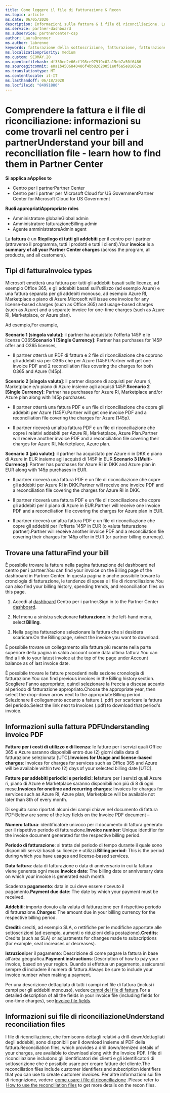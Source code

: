 ```yaml
---
title: Come leggere il file di fatturazione & Recon
ms.topic: article
ms.date: 06/05/2020
description: Informazioni sulla fattura & i file di riconciliazione. La fattura Mostra i costi del centro per i partner per il programma, i prodotti e i clienti per tale periodo mensile.
ms.service: partner-dashboard
ms.subservice: partnercenter-csp
author: LauraBrenner
ms.author: labrenne
keywords: fatturazione della sottoscrizione, fatturazione, fatturazione nel centro per i partner, fatturazione del centro per i partner, lettura fattura, fattura, fattura del centro partner, fattura CSP, dove è la fattura?
ms.localizationpriority: medium
ms.custom: SEOMAY.20
ms.openlocfilehash: df330ce2e66cf198ce97919c02a15eb7a50f6486
ms.sourcegitcommit: e0a1b4506840486f4bb82620051e0f6a5e81662a
ms.translationtype: MT
ms.contentlocale: it-IT
ms.lasthandoff: 06/18/2020
ms.locfileid: "84991880"
---
```

# <a name="understand-your-bill-and-reconciliation-file---learn-how-to-find-them-in-partner-center"></a><span data-ttu-id="4000f-105">Comprendere la fattura e il file di riconciliazione: informazioni su come trovarli nel centro per i partner</span><span class="sxs-lookup"><span data-stu-id="4000f-105">Understand your bill and reconciliation file - learn how to find them in Partner Center</span></span>

<span data-ttu-id="4000f-106">**Si applica a**</span><span class="sxs-lookup"><span data-stu-id="4000f-106">**Applies to**</span></span>

- <span data-ttu-id="4000f-107">Centro per i partner</span><span class="sxs-lookup"><span data-stu-id="4000f-107">Partner Center</span></span>
- <span data-ttu-id="4000f-108">Centro per i partner per Microsoft Cloud for US Government</span><span class="sxs-lookup"><span data-stu-id="4000f-108">Partner Center for Microsoft Cloud for US Government</span></span>

<span data-ttu-id="4000f-109">**Ruoli appropriati**</span><span class="sxs-lookup"><span data-stu-id="4000f-109">**Appropriate roles**</span></span>

- <span data-ttu-id="4000f-110">Amministratore globale</span><span class="sxs-lookup"><span data-stu-id="4000f-110">Global admin</span></span>
- <span data-ttu-id="4000f-111">Amministratore fatturazione</span><span class="sxs-lookup"><span data-stu-id="4000f-111">Billing admin</span></span>
- <span data-ttu-id="4000f-112">Agente amministratore</span><span class="sxs-lookup"><span data-stu-id="4000f-112">Admin agent</span></span>


<span data-ttu-id="4000f-113">La **fattura** è un **Riepilogo di tutti gli addebiti** per il centro per i partner (attraverso il programma, tutti i prodotti e tutti i clienti).</span><span class="sxs-lookup"><span data-stu-id="4000f-113">Your **invoice** is a **summary of all your Partner Center charges** (across the program, all products, and all customers).</span></span> 

## <a name="invoice-types"></a><span data-ttu-id="4000f-114">Tipi di fattura</span><span class="sxs-lookup"><span data-stu-id="4000f-114">Invoice types</span></span>

<span data-ttu-id="4000f-115">Microsoft emetterà una fattura per tutti gli addebiti basati sulle licenze, ad esempio Office 365, e gli addebiti basati sull'utilizzo (ad esempio Azure) e una fattura separata per gli addebiti monouso, ad esempio Azure RI, Marketplace o piano di Azure.</span><span class="sxs-lookup"><span data-stu-id="4000f-115">Microsoft will issue one invoice for any license-based charges (such as Office 365) and usage-based charges (such as Azure) and a separate invoice for one-time charges (such as Azure RI, Marketplace, or Azure plan).</span></span>

<span data-ttu-id="4000f-116">Ad esempio,</span><span class="sxs-lookup"><span data-stu-id="4000f-116">For example,</span></span>  

<span data-ttu-id="4000f-117">**Scenario 1 [singola valuta]**: il partner ha acquistato l'offerta 145P e le licenze O365</span><span class="sxs-lookup"><span data-stu-id="4000f-117">**Scenario 1 [Single Currency]**: Partner has purchases for 145P offer and O365 licenses,</span></span>  

- <span data-ttu-id="4000f-118">Il partner otterrà un PDF di fattura e 2 file di riconciliazione che coprono gli addebiti sia per O365 che per Azure (145P).</span><span class="sxs-lookup"><span data-stu-id="4000f-118">Partner will get one invoice PDF and 2 reconciliation files covering the charges for both O365 and Azure (145p).</span></span>  

<span data-ttu-id="4000f-119">**Scenario 2 [singola valuta]**: il partner dispone di acquisti per Azure ri, Marketplace e/o piano di Azure insieme agli acquisti 145P.</span><span class="sxs-lookup"><span data-stu-id="4000f-119">**Scenario 2 [Single Currency]**: Partner has purchases for Azure RI, Marketplace and/or Azure plan along with 145p purchases.</span></span>

- <span data-ttu-id="4000f-120">Il partner otterrà una fattura PDF e un file di riconciliazione che copre gli addebiti per Azure (145P).</span><span class="sxs-lookup"><span data-stu-id="4000f-120">Partner will get one invoice PDF and a reconciliation file covering the charges for Azure (145p).</span></span> 

- <span data-ttu-id="4000f-121">Il partner riceverà un'altra fattura PDF e un file di riconciliazione che copre i relativi addebiti per Azure RI, Marketplace, Azure Plan.</span><span class="sxs-lookup"><span data-stu-id="4000f-121">Partner will receive another invoice PDF and a reconciliation file covering their charges for Azure RI, Marketplace, Azure plan.</span></span> 

<span data-ttu-id="4000f-122">**Scenario 3 [più valute]**: il partner ha acquistato per Azure ri in DKK e piano di Azure in EUR insieme agli acquisti di 145P in EUR.</span><span class="sxs-lookup"><span data-stu-id="4000f-122">**Scenario 3 [Multi-Currency]**: Partner has purchases for Azure RI in DKK and Azure plan in EUR along with 145p purchases in EUR.</span></span>

- <span data-ttu-id="4000f-123">Il partner riceverà una fattura PDF e un file di riconciliazione che copre gli addebiti per Azure RI in DKK.</span><span class="sxs-lookup"><span data-stu-id="4000f-123">Partner will receive one invoice PDF and a reconciliation file covering the charges for Azure RI in DKK.</span></span> 

- <span data-ttu-id="4000f-124">Il partner riceverà una fattura PDF e un file di riconciliazione che copre gli addebiti per il piano di Azure in EUR.</span><span class="sxs-lookup"><span data-stu-id="4000f-124">Partner will receive one invoice PDF and a reconciliation file covering the charges for Azure plan in EUR.</span></span> 

- <span data-ttu-id="4000f-125">Il partner riceverà un'altra fattura PDF e un file di riconciliazione che copre gli addebiti per l'offerta 145P in EUR (o valuta fatturazione partner).</span><span class="sxs-lookup"><span data-stu-id="4000f-125">Partner will receive another invoice PDF and a reconciliation file covering their charges for 145p offer in EUR (or partner billing currency).</span></span> 

## <a name="find-your-bill"></a><span data-ttu-id="4000f-126">Trovare una fattura</span><span class="sxs-lookup"><span data-stu-id="4000f-126">Find your bill</span></span> 

<span data-ttu-id="4000f-127">È possibile trovare la fattura nella pagina fatturazione del dashboard nel centro per i partner.</span><span class="sxs-lookup"><span data-stu-id="4000f-127">You can find your invoice on the Billing page of the dashboard in Partner Center.</span></span> <span data-ttu-id="4000f-128">In questa pagina è anche possibile trovare la cronologia di fatturazione, le tendenze di spesa e i file di riconciliazione.</span><span class="sxs-lookup"><span data-stu-id="4000f-128">You can also find your billing history, spending trends, and reconciliation files on this page.</span></span> 

1. <span data-ttu-id="4000f-129">Accedi al [dashboard](https://partner.microsoft.com/dashboard/home) Centro per i partner.</span><span class="sxs-lookup"><span data-stu-id="4000f-129">Sign in to the Partner Center [dashboard](https://partner.microsoft.com/dashboard/home).</span></span> 

2. <span data-ttu-id="4000f-130">Nel menu a sinistra selezionare **fatturazione**.</span><span class="sxs-lookup"><span data-stu-id="4000f-130">In the left-hand menu, select **Billing**.</span></span> 

3. <span data-ttu-id="4000f-131">Nella pagina fatturazione selezionare la fattura che si desidera scaricare.</span><span class="sxs-lookup"><span data-stu-id="4000f-131">On the Billing page, select the invoice you want to download.</span></span> 

<span data-ttu-id="4000f-132">È possibile trovare un collegamento alla fattura più recente nella parte superiore della pagina in saldo account come data ultima fattura.</span><span class="sxs-lookup"><span data-stu-id="4000f-132">You can find a link to your latest invoice at the top of the page under Account balance as of last invoice date.</span></span> 

<span data-ttu-id="4000f-133">È possibile trovare le fatture precedenti nella sezione cronologia di fatturazione.</span><span class="sxs-lookup"><span data-stu-id="4000f-133">You can find previous invoices in the Billing history section.</span></span> <span data-ttu-id="4000f-134">Scegliere l'anno appropriato, quindi selezionare la freccia a discesa accanto al periodo di fatturazione appropriato.</span><span class="sxs-lookup"><span data-stu-id="4000f-134">Choose the appropriate year, then select the drop-down arrow next to the appropriate Billing period.</span></span> <span data-ttu-id="4000f-135">Selezionare il collegamento accanto a fatture (. pdf) per scaricare la fattura del periodo.</span><span class="sxs-lookup"><span data-stu-id="4000f-135">Select the link next to Invoices (.pdf) to download that period's invoice.</span></span> 

## <a name="understanding-invoice-pdf"></a><span data-ttu-id="4000f-136">Informazioni sulla fattura PDF</span><span class="sxs-lookup"><span data-stu-id="4000f-136">Understanding invoice PDF</span></span> 

<span data-ttu-id="4000f-137">**Fatture per i costi di utilizzo e di licenza**: le fatture per i servizi quali Office 365 e Azure saranno disponibili entro due (2) giorni dalla data di fatturazione selezionata [UTC].</span><span class="sxs-lookup"><span data-stu-id="4000f-137">**Invoices for Usage and license-based charges**: Invoices for charges for services such as Office 365 and Azure will be available within two (2) days of your selected billing date [UTC].</span></span>  

<span data-ttu-id="4000f-138">**Fatture per addebiti periodici e periodici: le**fatture per i servizi quali Azure ri, piano di Azure e Marketplace saranno disponibili non più di 8 di ogni mese.</span><span class="sxs-lookup"><span data-stu-id="4000f-138">**Invoices for onetime and recurring charges**: Invoices for charges for services such as Azure RI, Azure plan, Marketplace will be available not later than 8th of every month.</span></span>  

<span data-ttu-id="4000f-139">Di seguito sono riportati alcuni dei campi chiave nel documento di fattura PDF:</span><span class="sxs-lookup"><span data-stu-id="4000f-139">Below are some of the key fields on the Invoice PDF document –</span></span>

<span data-ttu-id="4000f-140">**Numero fattura**: identificatore univoco per il documento di fattura generato per il rispettivo periodo di fatturazione.</span><span class="sxs-lookup"><span data-stu-id="4000f-140">**Invoice number**: Unique identifier for the invoice document generated for the respective billing period.</span></span> 

<span data-ttu-id="4000f-141">**Periodo di fatturazione**: si tratta del periodo di tempo durante il quale sono disponibili servizi basati su licenze e utilizzi.</span><span class="sxs-lookup"><span data-stu-id="4000f-141">**Billing period**: This is the period during which you have usages and license-based services.</span></span> 

<span data-ttu-id="4000f-142">**Data fattura**: data di fatturazione o data di anniversario in cui la fattura viene generata ogni mese.</span><span class="sxs-lookup"><span data-stu-id="4000f-142">**Invoice date**: The billing date or anniversary date on which your invoice is generated each month.</span></span> 

<span data-ttu-id="4000f-143">Scadenza **pagamento**: data in cui deve essere ricevuto il pagamento.</span><span class="sxs-lookup"><span data-stu-id="4000f-143">**Payment due date**: The date by which your payment must be received.</span></span> 

<span data-ttu-id="4000f-144">**Addebiti**: importo dovuto alla valuta di fatturazione per il rispettivo periodo di fatturazione.</span><span class="sxs-lookup"><span data-stu-id="4000f-144">**Charges**: The amount due in your billing currency for the respective billing period.</span></span> 

<span data-ttu-id="4000f-145">**Crediti**: crediti, ad esempio SLA, o rettifiche per le modifiche apportate alle sottoscrizioni (ad esempio, aumenti o riduzioni della postazione).</span><span class="sxs-lookup"><span data-stu-id="4000f-145">**Credits**: Credits (such as SLA) or adjustments for changes made to subscriptions (for example, seat increases or decreases).</span></span> 

<span data-ttu-id="4000f-146">**Istruzioni**per il pagamento: Descrizione di come pagare la fattura in base all'area geografica.</span><span class="sxs-lookup"><span data-stu-id="4000f-146">**Payment instructions**: Description of how to pay your invoice, based on your region.</span></span> <span data-ttu-id="4000f-147">Quando si effettua un pagamento, assicurarsi sempre di includere il numero di fattura.</span><span class="sxs-lookup"><span data-stu-id="4000f-147">Always be sure to include your invoice number when making a payment.</span></span> 

<span data-ttu-id="4000f-148">Per una descrizione dettagliata di tutti i campi nel file di fattura (inclusi i campi per gli addebiti monouso), vedere [campi del file di fattura](invoice-file.md).</span><span class="sxs-lookup"><span data-stu-id="4000f-148">For a detailed description of all the fields in your invoice file (including fields for one-time charges), see [Invoice file fields](invoice-file.md).</span></span> 

## <a name="understand-reconciliation-files"></a><span data-ttu-id="4000f-149">Informazioni sui file di riconciliazione</span><span class="sxs-lookup"><span data-stu-id="4000f-149">Understand reconciliation files</span></span>

 <span data-ttu-id="4000f-150">I file di riconciliazione, che forniscono dettagli relativi a drill-down/dettagliati degli addebiti, sono disponibili per il download insieme al PDF della fattura.</span><span class="sxs-lookup"><span data-stu-id="4000f-150">Reconciliation files, which provides a drill down/itemized details of your charges, are available to download along with the Invoice PDF.</span></span> <span data-ttu-id="4000f-151">I file di riconciliazione includono gli identificatori dei clienti e gli identificatori di sottoscrizione che è possibile usare per creare fatture del cliente.</span><span class="sxs-lookup"><span data-stu-id="4000f-151">The reconciliation files include customer identifiers and subscription identifiers that you can use to create customer invoices.</span></span> <span data-ttu-id="4000f-152">Per altre informazioni sui file di ricognizione, vedere  [come usare i file di riconciliazione](use-the-reconciliation-files.md) .</span><span class="sxs-lookup"><span data-stu-id="4000f-152">Please refer to  [How to use the reconciliation files](use-the-reconciliation-files.md) to get more details on the recon files.</span></span> 
